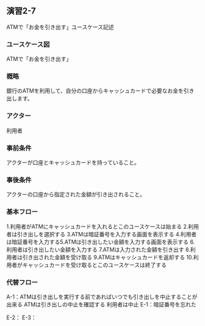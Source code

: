 ## 演習2-7
ATMで「お金を引き出す」ユースケース記述

### ユースケース図
ATMで「お金を引き出す」
### 概略
銀行のATMを利用して、自分の口座からキャッシュカードで必要なお金を引き出します。
### アクター
利用者
### 事前条件
アクターが口座とキャッシュカードを持っていること。
### 事後条件
アクターの口座から指定された金額が引き出されること。

### 基本フロー
1.利用者がATMにキャッシュカードを入れるとこのユースケースは始まる
2.利用者は引き出しを選択する
3.ATMは暗証番号を入力する画面を表示する
4.利用者は暗証番号を入力する5.ATMは引き出したい金額を入力する画面を表示する
6.利用者は引き出したい金額を入力する
7.ATMは入力された金額を引き出す
8.利用者は引き出された金額を受け取る
9.ATMはキャッシュカードを返却する
10.利用者がキャッシュカードを受け取るとこのユースケースは終了する

### 代替フロー
A-1：ATMは引き出しを実行する前であればいつでも引き出しを中止することが出来る
ATMは引き出しの中止を確認する
利用者は中止
E-1：暗証番号を忘れた

E-2：
E-3：